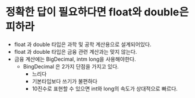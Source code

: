 # 정확한 답이 필요하다면 float와 double은 피하라

- float 과 double 타입은 과학 및 공학 계산용으로 설계되어있다.
- float 과 double 타입은 금융 관련 계산과는 맞지 않는다.
- 금융 계산에는 BigDecimal, intm long을 사용해야한다.
  - BingDecimal 은 2가지 단점을 가지고 있다.
    - 느리다
    - 기본타입보다 쓰기가 불편하다
    - 10진수로 표현할 수 있으면 int와 long의 속도가 상대적으로 빠르다.